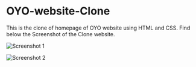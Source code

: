 # OYO-website-Clone
This is the clone of homepage of OYO website using HTML and CSS.
Find below the Screenshot of the Clone website.

![Screenshot 1](https://github.com/ketaki-karambelkar/OYO-website-Clone/assets/156402972/f038f00f-6a05-44a4-9f24-f2ee2e08b18e)

![Screenshot 2](https://github.com/ketaki-karambelkar/OYO-website-Clone/assets/156402972/43510073-69fc-4916-995e-a3e29f4bfa8a)
